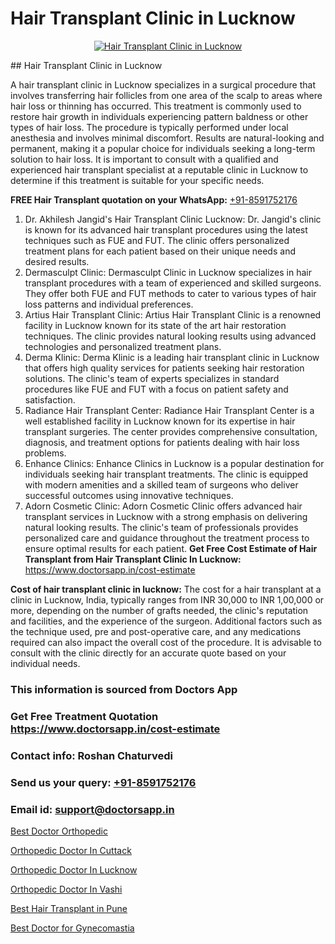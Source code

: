 # Hair Transplant Clinic in Lucknow

<p align="center">
  <a href="https://doctorsapp.co.in/treatment/hair-transplant">
    <img src="https://doctorsapp.co.in/uploads/treatment_image/transplant.jpg" alt="Hair Transplant Clinic in Lucknow">
  </a>
</p>
## Hair Transplant Clinic in Lucknow

A hair transplant clinic in Lucknow specializes in a surgical procedure that involves transferring hair follicles from one area of the scalp to areas where hair loss or thinning has occurred. This treatment is commonly used to restore hair growth in individuals experiencing pattern baldness or other types of hair loss. The procedure is typically performed under local anesthesia and involves minimal discomfort. Results are natural-looking and permanent, making it a popular choice for individuals seeking a long-term solution to hair loss. It is important to consult with a qualified and experienced hair transplant specialist at a reputable clinic in Lucknow to determine if this treatment is suitable for your specific needs.

**FREE Hair Transplant quotation on your WhatsApp:**  [+91-8591752176](https://api.whatsapp.com/send?phone=8591752176)

1) Dr. Akhilesh Jangid's Hair Transplant Clinic Lucknow: Dr. Jangid's clinic is known for its advanced hair transplant procedures using the latest techniques such as FUE and FUT. The clinic offers personalized treatment plans for each patient based on their unique needs and desired results.
2) Dermasculpt Clinic: Dermasculpt Clinic in Lucknow specializes in hair transplant procedures with a team of experienced and skilled surgeons. They offer both FUE and FUT methods to cater to various types of hair loss patterns and individual preferences.
3) Artius Hair Transplant Clinic: Artius Hair Transplant Clinic is a renowned facility in Lucknow known for its state of the art hair restoration techniques. The clinic provides natural looking results using advanced technologies and personalized treatment plans.
4) Derma Klinic: Derma Klinic is a leading hair transplant clinic in Lucknow that offers high quality services for patients seeking hair restoration solutions. The clinic's team of experts specializes in standard procedures like FUE and FUT with a focus on patient safety and satisfaction.
5) Radiance Hair Transplant Center: Radiance Hair Transplant Center is a well established facility in Lucknow known for its expertise in hair transplant surgeries. The center provides comprehensive consultation, diagnosis, and treatment options for patients dealing with hair loss problems.
6) Enhance Clinics: Enhance Clinics in Lucknow is a popular destination for individuals seeking hair transplant treatments. The clinic is equipped with modern amenities and a skilled team of surgeons who deliver successful outcomes using innovative techniques.
7) Adorn Cosmetic Clinic: Adorn Cosmetic Clinic offers advanced hair transplant services in Lucknow with a strong emphasis on delivering natural looking results. The clinic's team of professionals provides personalized care and guidance throughout the treatment process to ensure optimal results for each patient.
**Get Free Cost Estimate of Hair Transplant from Hair Transplant Clinic In Lucknow:** https://www.doctorsapp.in/cost-estimate

**Cost of hair transplant clinic in lucknow:**
The cost for a hair transplant at a clinic in Lucknow, India, typically ranges from INR 30,000 to INR 1,00,000 or more, depending on the number of grafts needed, the clinic's reputation and facilities, and the experience of the surgeon. Additional factors such as the technique used, pre and post-operative care, and any medications required can also impact the overall cost of the procedure. It is advisable to consult with the clinic directly for an accurate quote based on your individual needs.

### This information is sourced from Doctors App 
### Get Free Treatment Quotation https://www.doctorsapp.in/cost-estimate
### Contact info: Roshan Chaturvedi 
### Send us your query: [+91-8591752176](https://api.whatsapp.com/send?phone=8591752176) 
### Email id: support@doctorsapp.in

[Best Doctor Orthopedic](https://www.linkedin.com/pulse/best-doctor-orthopedic-doctorsapp-dhaka-jj9ye?trackingId=zOPIuv%2Fsesxqmq3k7UhcbQ%3D%3D&lipi=urn%3Ali%3Apage%3Ad_flagship3_company_admin%3Bo%2BosOGJBSO63YocmsfjAZA%3D%3D)

[Orthopedic Doctor In Cuttack](https://www.linkedin.com/pulse/orthopedic-doctor-cuttack-doctorsappin-k1elc?trackingId=HUeG%2BjCTYrt4W0%2BbJPMQtw%3D%3D&lipi=urn%3Ali%3Apage%3Ad_flagship3_company_admin%3BcTUR6naWQkWjeA%2BR15noZQ%3D%3D)

[Orthopedic Doctor In Lucknow](https://medium.com/@akashbhatt14/orthopedic-doctor-in-lucknow-e06608c3d963)

[Orthopedic Doctor In Vashi](https://medium.com/@anupkakkar5/orthopedic-doctor-in-vashi-266ccad22a2e)

[Best Hair Transplant in Pune](https://doctors-apps.github.io/doctorsapp/best-hair-transplant-in-pune)

[Best Doctor for Gynecomastia](https://doctors-apps.github.io/doctorsapp/best-doctor-for-gynecomastia)

